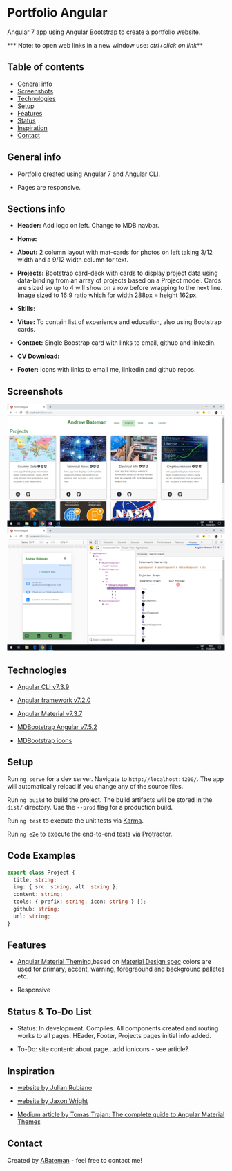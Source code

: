 # Portfolio Angular

Angular 7 app using Angular Bootstrap to create a portfolio website.

*** Note: to open web links in a new window use: _ctrl+click on link_**

## Table of contents

* [General info](#general-info)
* [Screenshots](#screenshots)
* [Technologies](#technologies)
* [Setup](#setup)
* [Features](#features)
* [Status](#status)
* [Inspiration](#inspiration)
* [Contact](#contact)

## General info

* Portfolio created using Angular 7 and Angular CLI.

* Pages are responsive.

## Sections info

* **Header:** Add logo on left. Change to MDB navbar.

* **Home:**

* **About:** 2 column layout with mat-cards for photos on left taking 3/12 width and a 9/12 width column for text.

* **Projects:** Bootstrap card-deck with cards to display project data using data-binding from an array of projects based on a Project model. Cards are sized so up to 4 will show on a row before wrapping to the next line. Image sized to 16:9 ratio which for width 288px = height 162px.

* **Skills:**

* **Vitae:** To contain list of experience and education, also using Bootstrap cards.

* **Contact:** Single Boostrap card with links to email, github and linkedin.

* **CV Download:**

* **Footer:** Icons with links to email me, linkedin and github repos.

## Screenshots

![Example screenshot](./img/Projects.png)
![Example screenshot](./img/Contact.png)

## Technologies

* [Angular CLI v7.3.9](https://github.com/angular/angular-cli)

* [Angular framework v7.2.0](https://angular.io/)

* [Angular Material v7.3.7](https://material.angular.io/)

* [MDBootstrap Angular v7.5.2](https://mdbootstrap.com/)

* [MDBootstrap icons](https://mdbootstrap.com/docs/jquery/content/icons-list/)

## Setup

Run `ng serve` for a dev server. Navigate to `http://localhost:4200/`. The app will automatically reload if you change any of the source files.

Run `ng build` to build the project. The build artifacts will be stored in the `dist/` directory. Use the `--prod` flag for a production build.

Run `ng test` to execute the unit tests via [Karma](https://karma-runner.github.io).

Run `ng e2e` to execute the end-to-end tests via [Protractor](http://www.protractortest.org/).

## Code Examples

```typescript
export class Project {
  title: string;
  img: { src: string, alt: string };
  content: string;
  tools: { prefix: string, icon: string } [];
  github: string;
  url: string;
}

```

## Features

* [Angular Material Theming](https://material.angular.io/guide/theming),based on [Material Design spec](https://material.io/archive/guidelines/style/color.html#color-color-palette) colors are used for primary, accent, warning, foregraound and background palletes etc.

* Responsive

## Status & To-Do List

* Status: In development. Compiles. All components created and routing works to all pages. HEader, Footer, Projects pages initial info added.

* To-Do: site content: about page...add ionicons - see article?

## Inspiration

* [website by Julian Rubiano](http://www.julienrubiano.fr/)

* [website by Jaxon Wright](https://jaxonwright.com/)

* [Medium article by Tomas Trajan: The complete guide to Angular Material Themes](https://medium.com/@tomastrajan/the-complete-guide-to-angular-material-themes-4d165a9d24d1)

## Contact

Created by [ABateman](https://www.andrewbateman.org) - feel free to contact me!
